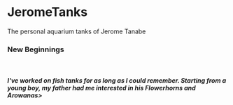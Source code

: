 # JeromeTanks
The personal aquarium tanks of Jerome Tanabe
<h3> New Beginnings </h3>
<br>
<h5> I've worked on fish tanks for as long as I could remember. Starting from a young boy, my father had me interested in his Flowerhorns and Arowanas> </h5>
